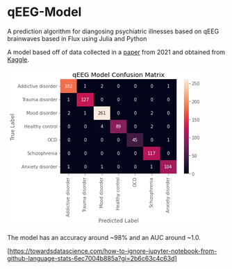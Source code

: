 # qEEG-Model

A prediction algorithm for diangosing psychiatric illnesses based on qEEG brainwaves based in Flux using Julia and Python

A model based off of data collected in a [paper](https://www.frontiersin.org/articles/10.3389/fpsyt.2021.707581/full) from 2021 and obtained from [Kaggle](https://www.kaggle.com/datasets/shashwatwork/eeg-psychiatric-disorders-dataset).

![Confusion Matrix](./Confusion%20Matrix.png)

The model has an accuracy around ~98% and an AUC around ~1.0.

[https://towardsdatascience.com/how-to-ignore-jupyter-notebook-from-github-language-stats-6ec7004b885a?gi=2b6c63c4c63d]
